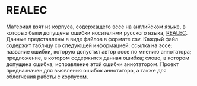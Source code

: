 # REALEC

Материал взят из корпуса, содержащего эссе на английском языке, в которых были допущены ошибки носителями русского языка, [REALEC](http://realec.org).
Данные представлены в виде файлов в формате csv. Каждый файл содержит таблицу со следующей информацией: ссылка на эссе; название ошибки, которую допустил автор эссе по мнению аннотатора; предложение, в котором содержится данная ошибка; слово, в котором допущена ошибка; исправление этой ошибки аннотатором. 
Проект предназначен для выявления ошибок аннотатора, а также для облегчения работы с корпусом.
